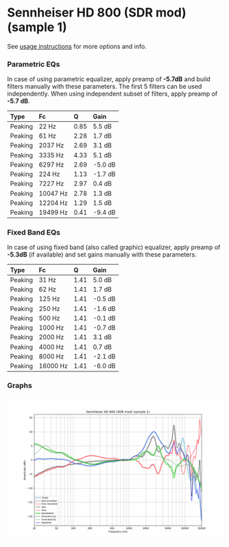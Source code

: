 # Sennheiser HD 800 (SDR mod) (sample 1)
See [usage instructions](https://github.com/jaakkopasanen/AutoEq#usage) for more options and info.

### Parametric EQs
In case of using parametric equalizer, apply preamp of **-5.7dB** and build filters manually
with these parameters. The first 5 filters can be used independently.
When using independent subset of filters, apply preamp of **-5.7 dB**.

| Type    | Fc       |    Q | Gain    |
|:--------|:---------|:-----|:--------|
| Peaking | 22 Hz    | 0.85 | 5.5 dB  |
| Peaking | 61 Hz    | 2.28 | 1.7 dB  |
| Peaking | 2037 Hz  | 2.69 | 3.1 dB  |
| Peaking | 3335 Hz  | 4.33 | 5.1 dB  |
| Peaking | 6297 Hz  | 2.69 | -5.0 dB |
| Peaking | 224 Hz   | 1.13 | -1.7 dB |
| Peaking | 7227 Hz  | 2.97 | 0.4 dB  |
| Peaking | 10047 Hz | 2.78 | 1.3 dB  |
| Peaking | 12204 Hz | 1.29 | 1.5 dB  |
| Peaking | 19499 Hz | 0.41 | -9.4 dB |

### Fixed Band EQs
In case of using fixed band (also called graphic) equalizer, apply preamp of **-5.3dB**
(if available) and set gains manually with these parameters.

| Type    | Fc       |    Q | Gain    |
|:--------|:---------|:-----|:--------|
| Peaking | 31 Hz    | 1.41 | 5.0 dB  |
| Peaking | 62 Hz    | 1.41 | 1.7 dB  |
| Peaking | 125 Hz   | 1.41 | -0.5 dB |
| Peaking | 250 Hz   | 1.41 | -1.6 dB |
| Peaking | 500 Hz   | 1.41 | -0.1 dB |
| Peaking | 1000 Hz  | 1.41 | -0.7 dB |
| Peaking | 2000 Hz  | 1.41 | 3.1 dB  |
| Peaking | 4000 Hz  | 1.41 | 0.7 dB  |
| Peaking | 8000 Hz  | 1.41 | -2.1 dB |
| Peaking | 16000 Hz | 1.41 | -6.0 dB |

### Graphs
![](./Sennheiser%20HD%20800%20(SDR%20mod)%20(sample%201).png)